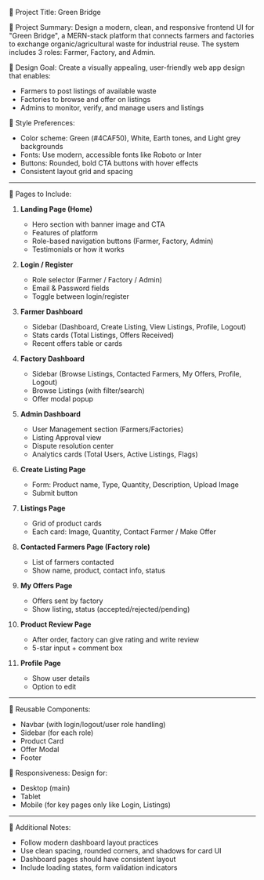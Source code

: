 📌 Project Title: Green Bridge

🧠 Project Summary:
Design a modern, clean, and responsive frontend UI for "Green Bridge", a MERN-stack platform that connects farmers and factories to exchange organic/agricultural waste for industrial reuse. The system includes 3 roles: Farmer, Factory, and Admin.

🎯 Design Goal:
Create a visually appealing, user-friendly web app design that enables:
- Farmers to post listings of available waste
- Factories to browse and offer on listings
- Admins to monitor, verify, and manage users and listings

🎨 Style Preferences:
- Color scheme: Green (#4CAF50), White, Earth tones, and Light grey backgrounds
- Fonts: Use modern, accessible fonts like Roboto or Inter
- Buttons: Rounded, bold CTA buttons with hover effects
- Consistent layout grid and spacing

---

🔖 Pages to Include:

1. **Landing Page (Home)**
   - Hero section with banner image and CTA
   - Features of platform
   - Role-based navigation buttons (Farmer, Factory, Admin)
   - Testimonials or how it works

2. **Login / Register**
   - Role selector (Farmer / Factory / Admin)
   - Email & Password fields
   - Toggle between login/register

3. **Farmer Dashboard**
   - Sidebar (Dashboard, Create Listing, View Listings, Profile, Logout)
   - Stats cards (Total Listings, Offers Received)
   - Recent offers table or cards

4. **Factory Dashboard**
   - Sidebar (Browse Listings, Contacted Farmers, My Offers, Profile, Logout)
   - Browse Listings (with filter/search)
   - Offer modal popup

5. **Admin Dashboard**
   - User Management section (Farmers/Factories)
   - Listing Approval view
   - Dispute resolution center
   - Analytics cards (Total Users, Active Listings, Flags)

6. **Create Listing Page**
   - Form: Product name, Type, Quantity, Description, Upload Image
   - Submit button

7. **Listings Page**
   - Grid of product cards
   - Each card: Image, Quantity, Contact Farmer / Make Offer

8. **Contacted Farmers Page (Factory role)**
   - List of farmers contacted
   - Show name, product, contact info, status

9. **My Offers Page**
   - Offers sent by factory
   - Show listing, status (accepted/rejected/pending)

10. **Product Review Page**
    - After order, factory can give rating and write review
    - 5-star input + comment box

11. **Profile Page**
    - Show user details
    - Option to edit

---

🧩 Reusable Components:
- Navbar (with login/logout/user role handling)
- Sidebar (for each role)
- Product Card
- Offer Modal
- Footer

📱 Responsiveness:
Design for:
- Desktop (main)
- Tablet
- Mobile (for key pages only like Login, Listings)

---

🔗 Additional Notes:
- Follow modern dashboard layout practices
- Use clean spacing, rounded corners, and shadows for card UI
- Dashboard pages should have consistent layout
- Include loading states, form validation indicators
